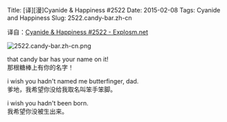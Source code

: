 Title: [译][漫]Cyanide & Happiness #2522
Date: 2015-02-08
Tags: Cyanide and Happiness
Slug: 2522.candy-bar.zh-cn

译自：[Cyanide & Happiness #2522 - Explosm.net](http://explosm.net/comics/2522/)


![2522.candy-bar.zh-cn.png](/static/images/comics/2522.candy-bar.zh-cn.png)




that candy bar has your name on it!     
那根糖棒上有你的名字！

i wish you hadn't named me butterfinger, dad.       
爹地，我希望你没给我取名叫笨手笨脚。

i wish you hadn't been born.        
我希望你没被生出来。